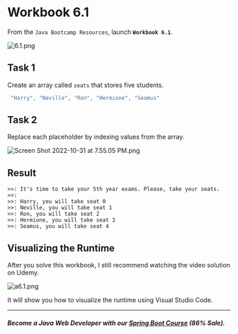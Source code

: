 # Workbook 6.1

From the `Java Bootcamp Resources`, launch **`Workbook 6.1`**.

![6.1.png](https://firebasestorage.googleapis.com/v0/b/learnthepart-75aed.appspot.com/o/images%2Fe8aaedcb-a35f-4b63-8d3c-0e8af42044ed?alt=media&token=3efca04d-4a50-415a-acbb-4d5ad86592f7)

## Task 1

Create an array called `seats` that stores five students.
```java
 "Harry", "Neville", "Ron", "Hermione", "Seamus"
```

## Task 2

Replace each placeholder by indexing values from the array.

![Screen Shot 2022-10-31 at 7.55.05 PM.png](https://firebasestorage.googleapis.com/v0/b/learnthepart-75aed.appspot.com/o/images%2F7a486eba-7d3e-41b2-a1fc-8470b6a2479b?alt=media&token=423deaee-ddc2-4873-9747-f8710d97a4ef)

## Result

```
>>: It's time to take your 5th year exams. Please, take your seats.
>>:
>>: Harry, you will take seat 0
>>: Neville, you will take seat 1
>>: Ron, you will take seat 2
>>: Hermione, you will take seat 3
>>: Seamus, you will take seat 4
```
## Visualizing the Runtime

After you solve this workbook, I still recommend watching the video solution on Udemy.

![a6.1.png](https://firebasestorage.googleapis.com/v0/b/learnthepart-75aed.appspot.com/o/images%2Ff1d8476f-e960-44bb-b5b6-4cf50d064ae9?alt=media&token=7f312e2d-0137-4291-962a-e390f4f10e4c)

It will show you how to visualize the runtime using Visual Studio Code.

----------
##### Become a Java Web Developer with our [Spring Boot Course](https://udemy-redirect-app.herokuapp.com/spring) (86% Sale).